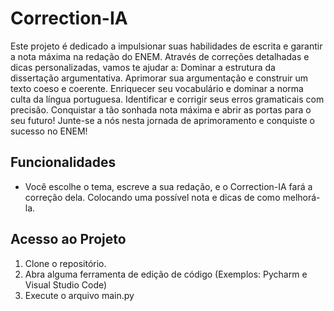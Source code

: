 <h1> Correction-IA </h1>
<p>
Este projeto é dedicado a impulsionar suas habilidades de escrita e garantir a nota máxima na redação do ENEM. Através de correções detalhadas e dicas personalizadas, vamos te ajudar a:
Dominar a estrutura da dissertação argumentativa.
Aprimorar sua argumentação e construir um texto coeso e coerente.
Enriquecer seu vocabulário e dominar a norma culta da língua portuguesa.
Identificar e corrigir seus erros gramaticais com precisão.
Conquistar a tão sonhada nota máxima e abrir as portas para o seu futuro!
Junte-se a nós nesta jornada de aprimoramento e conquiste o sucesso no ENEM!
</p>
<h2> Funcionalidades</h2>
<ul>
<li> 
Você escolhe o tema, escreve a sua redação, e o Correction-IA fará a 
correção dela. Colocando uma possível nota e dicas de como melhorá-la.
</li>
</ul>

<h2> Acesso ao Projeto</h2>
<ol>
<li> Clone o repositório. </li>
<li> 
Abra alguma ferramenta de edição de código (Exemplos: Pycharm e Visual Studio Code)
</li>
<li> 
Execute o arquivo main.py
</li>
</ol>